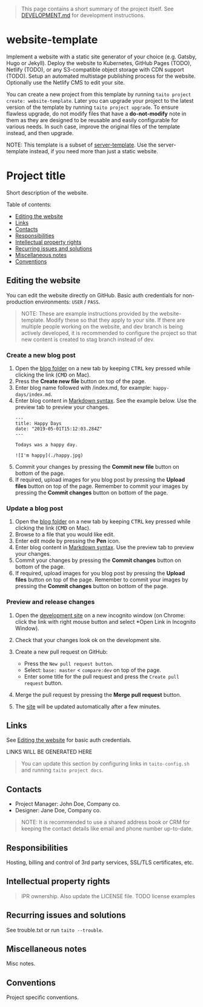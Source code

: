 > This page contains a short summary of the project itself. See [DEVELOPMENT.md](DEVELOPMENT.md) for development instructions.

[//]: # (TEMPLATE NOTE START)

# website-template

Implement a website with a static site generator of your choice (e.g. Gatsby, Hugo or Jekyll). Deploy the website to Kubernetes, GitHub Pages (TODO), Netlify (TODO), or any S3-compatible object storage with CDN support (TODO). Setup an automated multistage publishing process for the website. Optionally use the Netlify CMS to edit your site.

You can create a new project from this template by running `taito project create: website-template`. Later you can upgrade your project to the latest version of the template by running `taito project upgrade`. To ensure flawless upgrade, do not modify files that have a **do-not-modify** note in them as they are designed to be reusable and easily configurable for various needs. In such case, improve the original files of the template instead, and then upgrade.

NOTE: This template is a subset of [server-template](https://github.com/TaitoUnited/server-template/). Use the server-template instead, if you need more than just a static website.

[//]: # (TEMPLATE NOTE END)
# Project title

Short description of the website.

Table of contents:

* [Editing the website](#links)
* [Links](#links)
* [Contacts](#contacts)
* [Responsibilities](#responsibilities)
* [Intellectual property rights](#intellectual-property-rights)
* [Recurring issues and solutions](#recurring-issues-and-solutions)
* [Miscellaneous notes](#miscellaneous-notes)
* [Conventions](#conventions)

## Editing the website

You can edit the website directly on GitHub. Basic auth credentials for non-production environments: `USER` / `PASS`.

> NOTE: These are example instructions provided by the website-template. Modify these so that they apply to your site. If there are multiple people working on the website, and dev branch is being actively developed, it is recommended to configure the project so that new content is created to stag branch instead of dev.

### Create a new blog post

1) Open the [blog folder](www/site/content/blog) on a new tab by keeping <kbd>CTRL</kbd> key pressed while clicking the link (<kbd>CMD</kbd> on Mac).
2) Press the **Create new file** button on top of the page.
3) Enter blog name followed with /index.md, for example: `happy-days/index.md`.
4) Enter blog content in [Markdown syntax](https://help.github.com/en/articles/basic-writing-and-formatting-syntax). See the example below. Use the preview tab to preview your changes.
    ```
    ---
    title: Happy Days
    date: "2019-05-01T15:12:03.284Z"
    ---

    Todays was a happy day.

    ![I'm happy](./happy.jpg)
    ```
5) Commit your changes by pressing the **Commit new file** button on bottom of the page.
6) If required, upload images for you blog post by pressing the **Upload files** button on top of the page. Remember to commit your images by pressing the **Commit changes** button on bottom of the page.

### Update a blog post

1) Open the [blog folder](www/site/content/blog) on a new tab by keeping <kbd>CTRL</kbd> key pressed while clicking the link (<kbd>CMD</kbd> on Mac).
2) Browse to a file that you would like edit.
3) Enter edit mode by pressing the **Pen** icon.
4) Enter blog content in [Markdown syntax](https://help.github.com/en/articles/basic-writing-and-formatting-syntax). Use the preview tab to preview your changes.
5) Commit your changes by pressing the **Commit changes** button on bottom of the page.
6) If required, upload images for you blog post by pressing the **Upload files** button on top of the page. Remember to commit your images by pressing the **Commit changes** button on bottom of the page.

### Preview and release changes

1) Open the [development site](https://my-project-dev.mydomain.com) on a new incognito window (on Chrome: click the link with right mouse button and select *Open Link in Incognito Window).
2) Check that your changes look ok on the development site.
3) Create a new pull request on GitHub:

   * Press the `New pull request button`.
   * Select: `base: master` < `compare:dev` on top of the page.
   * Enter some title for the pull request and press the `Create pull request` button.

4) Merge the pull request by pressing the **Merge pull request** button.
5) The [site](https://my-project.mydomain.com) will be updated automatically after a few minutes.

## Links

See [Editing the website](#editing-the-website) for basic auth credentials.

[//]: # (GENERATED LINKS START)

LINKS WILL BE GENERATED HERE

[//]: # (GENERATED LINKS END)

> You can update this section by configuring links in `taito-config.sh` and running `taito project docs`.

## Contacts

* Project Manager: John Doe, Company co.
* Designer: Jane Doe, Company co.

> NOTE: It is recommended to use a shared address book or CRM for keeping the contact details like email and phone number up-to-date.

## Responsibilities

Hosting, billing and control of 3rd party services, SSL/TLS certificates, etc.

## Intellectual property rights

> IPR ownership. Also update the LICENSE file. TODO license examples

## Recurring issues and solutions

See trouble.txt or run `taito --trouble`.

## Miscellaneous notes

Misc notes.

## Conventions

Project specific conventions.
